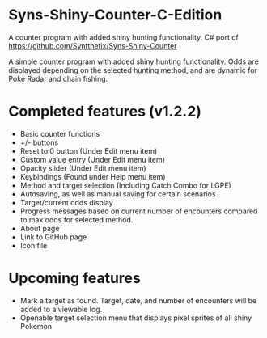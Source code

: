 # Syns-Shiny-Counter-C-Edition
A counter program with added shiny hunting functionality. C# port of https://github.com/Syntthetix/Syns-Shiny-Counter

A simple counter program with added shiny hunting functionality. Odds are displayed depending on the selected hunting method, and are dynamic for Poke Radar and chain fishing.

# Completed features (v1.2.2)
- Basic counter functions
- +/- buttons
- Reset to 0 button (Under Edit menu item)
- Custom value entry (Under Edit menu item)
- Opacity slider (Under Edit menu item)
- Keybindings (Found under Help menu item)
- Method and target selection (Including Catch Combo for LGPE)
- Autosaving, as well as manual saving for certain scenarios
- Target/current odds display
- Progress messages based on current number of encounters compared to max odds for selected method.
- About page
- Link to GitHub page
- Icon file

# Upcoming features
- Mark a target as found. Target, date, and number of encounters will be added to a viewable log.
- Openable target selection menu that displays pixel sprites of all shiny Pokemon
